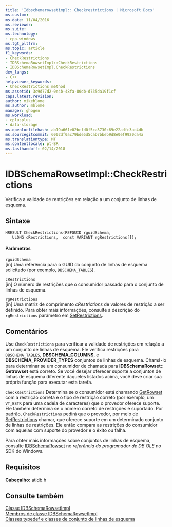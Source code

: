 ```yaml
---
title: 'Idbschemarowsetimpl:: Checkrestrictions | Microsoft Docs'
ms.custom: 
ms.date: 11/04/2016
ms.reviewer: 
ms.suite: 
ms.technology:
- cpp-windows
ms.tgt_pltfrm: 
ms.topic: article
f1_keywords:
- CheckRestrictions
- IDBSchemaRowsetImpl::CheckRestrictions
- IDBSchemaRowsetImpl.CheckRestrictions
dev_langs:
- C++
helpviewer_keywords:
- CheckRestrictions method
ms.assetid: 3c9d77d2-0e4b-48fa-80db-d735da19f1cf
caps.latest.revision: 
author: mikeblome
ms.author: mblome
manager: ghogen
ms.workload:
- cplusplus
- data-storage
ms.openlocfilehash: ab19a661e02bcfd0f5ca3730c69e22adfc3ae4db
ms.sourcegitcommit: 6002df0ac79bde5d5cab7bbeb9d8e0ef9920da4a
ms.translationtype: MT
ms.contentlocale: pt-BR
ms.lasthandoff: 02/14/2018
---
```

# <a name="idbschemarowsetimplcheckrestrictions"></a>IDBSchemaRowsetImpl::CheckRestrictions
Verifica a validade de restrições em relação a um conjunto de linhas de esquema.  
  
## <a name="syntax"></a>Sintaxe  
  
```
HRESULT CheckRestrictions(REFGUID rguidSchema,  
   ULONG cRestrictions,  const VARIANT rgRestrictions[]);  
```  
  
#### <a name="parameters"></a>Parâmetros  
 `rguidSchema`  
 [in] Uma referência para o GUID do conjunto de linhas de esquema solicitado (por exemplo, `DBSCHEMA_TABLES`).  
  
 `cRestrictions`  
 [in] O número de restrições que o consumidor passado para o conjunto de linhas de esquema.  
  
 `rgRestrictions`  
 [in] Uma matriz de comprimento *cRestrictions* de valores de restrição a ser definido. Para obter mais informações, consulte a descrição do `rgRestrictions` parâmetro em [SetRestrictions](../../data/oledb/idbschemarowsetimpl-setrestrictions.md).  
  
## <a name="remarks"></a>Comentários  
 Use `CheckRestrictions` para verificar a validade de restrições em relação a um conjunto de linhas de esquema. Ele verifica restrições para `DBSCHEMA_TABLES`, **DBSCHEMA_COLUMNS**, e **DBSCHEMA_PROVIDER_TYPES** conjuntos de linhas de esquema. Chamá-lo para determinar se um consumidor de chamada para **IDBSchemaRowset:: Getrowset** está correto. Se você desejar oferecer suporte a conjuntos de linhas de esquema diferente daqueles listados acima, você deve criar sua própria função para executar esta tarefa.  
  
 `CheckRestrictions` Determina se o consumidor está chamando [GetRowset](../../data/oledb/idbschemarowsetimpl-getrowset.md) com a restrição correta e o tipo de restrição correto (por exemplo, um `VT_BSTR` para uma cadeia de caracteres) que o provedor oferece suporte. Ele também determina se o número correto de restrições é suportado. Por padrão, `CheckRestrictions` pedirá que o provedor, por meio de [SetRestrictions](../../data/oledb/idbschemarowsetimpl-setrestrictions.md) chamar, que oferece suporte em um determinado conjunto de linhas de restrições. Ele então compara as restrições do consumidor com aquelas com suporte do provedor e o êxito ou falha.  
  
 Para obter mais informações sobre conjuntos de linhas de esquema, consulte [IDBSchemaRowset](https://msdn.microsoft.com/en-us/library/ms713686.aspx) no *referência do programador de DB OLE* no SDK do Windows.  
  
## <a name="requirements"></a>Requisitos  
 **Cabeçalho:** atldb.h  
  
## <a name="see-also"></a>Consulte também  
 [Classe IDBSchemaRowsetImpl](../../data/oledb/idbschemarowsetimpl-class.md)   
 [Membros de classe IDBSchemaRowsetImpl](http://msdn.microsoft.com/en-us/e74f6f82-541c-42e7-b4c6-e2d4656a0649)   
 [Classes typedef e classes de conjunto de linhas de esquema](../../data/oledb/schema-rowset-classes-and-typedef-classes.md)
